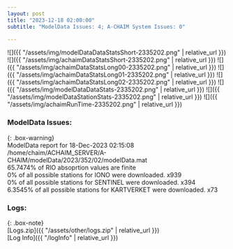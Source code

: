 ```yaml
---
layout: post
title: "2023-12-18 02:00:00"
subtitle: "ModelData Issues: 4; A-CHAIM System Issues: 0"

---
```


![]({{ "/assets/img/modelDataDataStatsShort-2335202.png" | relative_url }})
![]({{ "/assets/img/achaimDataStatsShort-2335202.png" | relative_url }})
![]({{ "/assets/img/achaimDataStatsLong00-2335202.png" | relative_url }})
![]({{ "/assets/img/achaimDataStatsLong01-2335202.png" | relative_url }})
![]({{ "/assets/img/achaimDataStatsLong02-2335202.png" | relative_url }})
![]({{ "/assets/img/modelDataDataStats-2335202.png" | relative_url }})
![]({{ "/assets/img/modelDataStationStats-2335202.png" | relative_url }})
![]({{ "/assets/img/achaimRunTime-2335202.png" | relative_url }})


### ModelData Issues:  
  
{: .box-warning}  
 ModelData report for 18-Dec-2023 02:15:08   
 /home/chaim/ACHAIM_SERVER/A-CHAIM/modelData/2023/352/02/modelData.mat   
 65.7474% of RIO absoprtion values are finite   
 0% of all possible stations for IONO were downloaded. x939   
 0% of all possible stations for SENTINEL were downloaded. x394   
 6.3545% of all possible stations for KARTVERKET were downloaded. x73   
  


### Logs:  
  
{: .box-note}  
[Logs.zip]({{ "/assets/other/logs.zip" | relative_url }})  
[Log Info]({{ "/logInfo" | relative_url }})  
